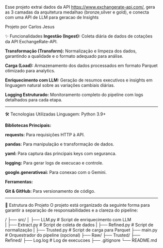 Esse projeto extrai dados da API  https://www.exchangerate-api.com/, gera as 3 camadas da arquitetura medalhao (bronze,silver e gold), e conecta com uma API de LLM para geracao de Insights

Projeto por Carlos Jesus


✨ Funcionalidades
**Ingestão (Ingest):** Coleta diária de dados de cotações da API ExchangeRate-API.

**Transformação (Transform):** Normalização e limpeza dos dados, garantindo a qualidade e o formato adequado para análise.

**Carga (Load):** Armazenamento dos dados processados em formato Parquet otimizado para analytics.

**Enriquecimento com LLM:** Geração de resumos executivos e insights em linguagem natural sobre as variações cambiais diárias.

**Logging Estruturado:** Monitoramento completo do pipeline com logs detalhados para cada etapa.

***
🛠️ Tecnologias Utilizadas
Linguagem: Python 3.9+

**Bibliotecas Principais:**

**requests:** Para requisições HTTP à API.

**pandas:** Para manipulação e transformação de dados.

**yaml:** Para captura das principais keys com seguranca.

**logging:** Para gerar logs de execucao e controle.

**google.generativeai:** Para conexao com o Gemini.

**Ferramentas:**

**Git & GitHub:** Para versionamento de código.

***

📂 Estrutura do Projeto
O projeto está organizado da seguinte forma para garantir a separação de responsabilidades e a clareza do pipeline:

/
├── src/
│   ├── LLM.py                  # Script de enriquecimento com LLM               
|   ├── Extract.py              # Script de coleta de dados
|   ├── Refined.py              # Script de normalização
|   ├── Trusted.py              # Script de carga para Parquet
├── main.py                     # Orquestrador do pipeline (opcional)
├── Raw/
├── Trusted/
├── Refined/
├── Log.log                     # Log de execucoes
├── .gitignore
└── README.md